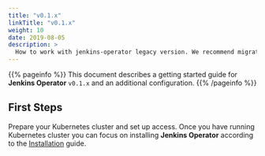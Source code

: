 ```yaml
---
title: "v0.1.x"
linkTitle: "v0.1.x"
weight: 10
date: 2019-08-05
description: >
  How to work with jenkins-operator legacy version. We recommend migration to v0.2.0 version
---
```


{{% pageinfo %}}
This document describes a getting started guide for **Jenkins Operator** `v0.1.x` and an additional configuration.
{{% /pageinfo %}}

## First Steps

Prepare your Kubernetes cluster and set up access.
Once you have running Kubernetes cluster you can focus on installing **Jenkins Operator** according to the [Installation](/docs/installation/) guide.
